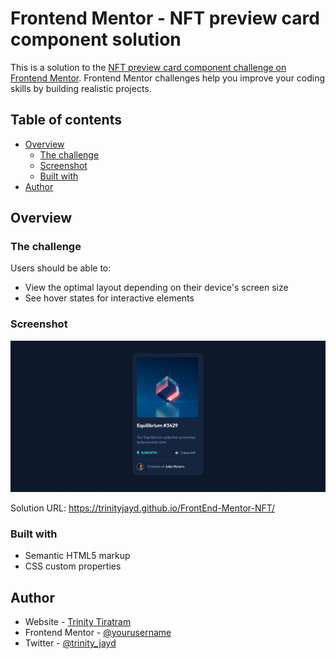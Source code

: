 # Frontend Mentor - NFT preview card component solution

This is a solution to the [NFT preview card component challenge on Frontend Mentor](https://www.frontendmentor.io/challenges/nft-preview-card-component-SbdUL_w0U). Frontend Mentor challenges help you improve your coding skills by building realistic projects. 

## Table of contents

- [Overview](#overview)
  - [The challenge](#the-challenge)
  - [Screenshot](#screenshot)
  - [Built with](#built-with)
- [Author](#author)


## Overview

### The challenge

Users should be able to:

- View the optimal layout depending on their device's screen size
- See hover states for interactive elements

### Screenshot

![My Solution](Solution.jpg)

Solution URL: https://trinityjayd.github.io/FrontEnd-Mentor-NFT/


### Built with

- Semantic HTML5 markup
- CSS custom properties

## Author

- Website - [Trinity Tiratram](trinityjayd.github.com)
- Frontend Mentor - [@yourusername](https://www.frontendmentor.io/profile/yourusername)
- Twitter - [@trinity_jayd](https://twitter.com/trinity_jayd)



